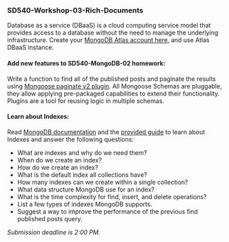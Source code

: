 ### SD540-Workshop-03-Rich-Documents
Database as a service (DBaaS) is a cloud computing service model that provides access to a database without the need to manage the underlying infrastructure. Create your [MongoDB Atlas account here](https://www.mongodb.com/atlas), and use Atlas DBaaS instance.
  
#### Add new features to SD540-MongoDB-02 homework:
Write a function to find all of the published posts and paginate the results using [Mongoose paginate v2 plugin](https://www.npmjs.com/package/mongoose-paginate-v2). All Mongoose Schemas are pluggable, they allow applying pre-packaged capabilities to extend their functionality. Plugins are a tool for reusing logic in multiple schemas.
#### Learn about Indexes:
Read [MongoDB documentation](https://www.mongodb.com/docs/manual/indexes/) and the [provided guide](./DB-Indices.pdf) to learn about Indexes and answer the following questions:
  * What are indexes and why do we need them?
  * When do we create an index?
  * How do we create an index?
  * What is the default index all collections have?
  * How many indexes can we create within a single collection?
  * What data structure MongoDB use for an index?
  * What is the time complexity for find, insert, and delete operations?
  * List a few types of indexes MongoDB supports.
  * Suggest a way to improve the performance of the previous find published posts query.
   
  
*Submission deadline is 2:00 PM.*
